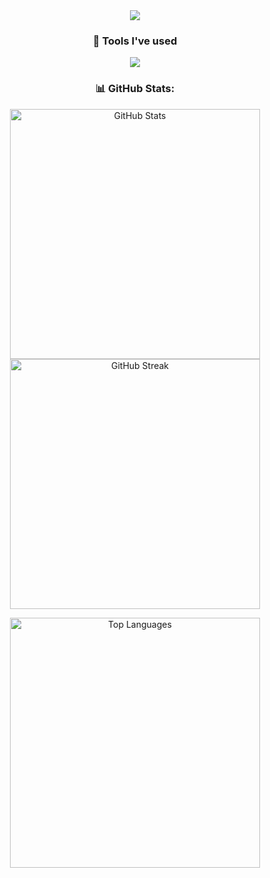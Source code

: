 
<!-- Whoah! You have just found an amazing easter egg -- congrats!  -->
<!-- Ref. => https://github.com/adam-p/markdown-here/wiki/Markdown-Cheatsheet -->
  <!-- Quote -->
<div align="center">

  <img src="https://github.com/lucabased/lucabased/blob/main/banner1.gif?raw=true" border="0"/>

  
### 🔨 Tools I've used

  <!-- https://skillicons.dev/ -->
<div>
  <img src="https://skillicons.dev/icons?i=linux,bash,aws,kali,docker,cloudflare,py,rust,ts,js,nodejs,npm,neovim,git,jenkins,postman,tailwind,photoshop,postgres,discordjs,&perline=6"/>
</div>


### 📊 GitHub Stats:

<p align="center">
  <img src="https://github-readme-stats.vercel.app/api?username=lucabased&show_icons=true&theme=dark" alt="GitHub Stats" width="400"/>
  <img src="https://github-readme-streak-stats.herokuapp.com/?user=lucabased&theme=dark" alt="GitHub Streak" width="400"/>
</p>

<p align="center">
  <img src="https://github-readme-stats.vercel.app/api/top-langs/?username=lucabased&layout=compact&theme=dark" alt="Top Languages" width="400"/>
</p>

</div>
